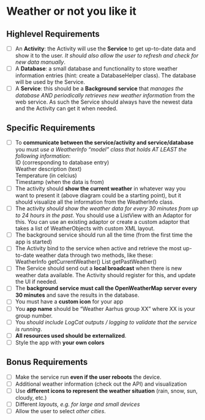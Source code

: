 # Weather or not you like it

## Highlevel Requirements

- [ ] An **Activity**: the Activity will use the **Service** to get up-to-date data and show it to the user. *It should also allow the user to refresh and check for new data manually*.
- [ ] A **Database**: a small database and functionality to store weather information entries (hint: create a DatabaseHelper class). The database will be used by the Service.
- [ ] A **Service**: this should be a **Background service** that *manages the database AND periodically retrieves new weather information* from the web service. As such the Service should always have the newest data and the Activity can get it when needed.

## Specific Requirements

- [ ] To **communicate between the service/activity and service/database** you must *use a WeatherInfo “model” class that holds AT LEAST the following information*:  
  ID (corresponding to database entry)  
  Weather description (text)  
  Temperature (in celcius)  
  Timestamp (when the data is from)    
- [ ] The activity should **show the current weather** in whatever way you want to present it (above diagram could be a starting point), but it should visualize all the information from the WeatherInfo class.
- [ ] The activity *should show the weather data for every 30 minutes from up to 24 hours in the past*. You should use a ListView with an Adaptor for this. You can use an existing adaptor or create a custom adaptor that takes a list of WeatherObjects with custom XML layout.
- [ ] The background service should run all the time (from the first time the app is started)
- [ ] The Activity bind to the service when active and retrieve the most up-to-date weather data through two methods, like these:  
  WeatherInfo getCurrentWeather()
  List<WeatherInfo> getPastWeather()  
- [ ] The Service should send out a **local broadcast** when there is new weather data available. The Activity should register for this, and update the UI if needed.
- [ ] The **background service must call the OpenWeatherMap server every 30 minutes** and save the results in the database.
- [ ] You must have a **custom icon** for your app
- [ ] You **app name** should be “Weather Aarhus group XX” where XX is your group number.
- [ ] You *should include LogCat outputs / logging to validate that the service is running*.
- [ ] **All resources used should be externalized**.
- [ ] Style the app with **your own colors**

## Bonus Requirements

- [ ] Make the service run **even if the user reboots** the device.
- [ ] Additional weather information (check out the API) and visualization
- [ ] Use **different icons to represent the weather situation** (rain, snow, sun, cloudy, etc.)
- [ ] Different *layouts, e.g. for large and small devices*
- [ ] Allow the user to select *other cities*.